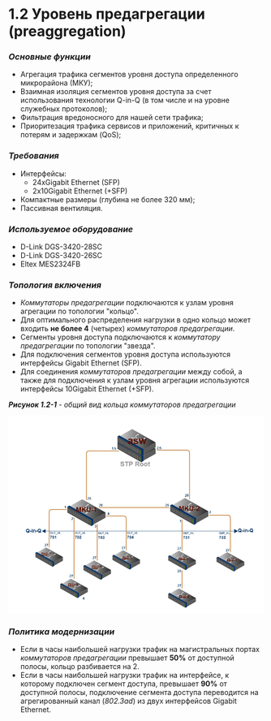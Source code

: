 # 1.2 Уровень предагрегации \(preaggregation\)

### _Основные функции_ <a id="id-1.2&#x423;&#x440;&#x43E;&#x432;&#x435;&#x43D;&#x44C;&#x43F;&#x440;&#x435;&#x434;&#x430;&#x433;&#x440;&#x435;&#x433;&#x430;&#x446;&#x438;&#x438;-&#x41E;&#x441;&#x43D;&#x43E;&#x432;&#x43D;&#x44B;&#x435;&#x444;&#x443;&#x43D;&#x43A;&#x446;&#x438;&#x438;"></a>

* Агрегация трафика сегментов уровня доступа определенного микрорайона \(МКУ\);
* Взаимная изоляция сегментов уровня доступа за счет использования технологии Q-in-Q \(в том числе и на уровне служебных протоколов\);
* Фильтрация вредоносного для нашей сети трафика;
* Приоритезация трафика сервисов и приложений, критичных к потерям и задержкам \(QoS\);

### _Требования_ <a id="id-1.2&#x423;&#x440;&#x43E;&#x432;&#x435;&#x43D;&#x44C;&#x43F;&#x440;&#x435;&#x434;&#x430;&#x433;&#x440;&#x435;&#x433;&#x430;&#x446;&#x438;&#x438;-&#x422;&#x440;&#x435;&#x431;&#x43E;&#x432;&#x430;&#x43D;&#x438;&#x44F;"></a>

* Интерфейсы:
  * 24xGigabit Ethernet \(SFP\)
  * 2x10Gigabit Ethernet \(+SFP\)
* Компактные размеры \(глубина не более 320 мм\);
* Пассивная вентиляция.

### _Используемое оборудование_ <a id="id-1.2&#x423;&#x440;&#x43E;&#x432;&#x435;&#x43D;&#x44C;&#x43F;&#x440;&#x435;&#x434;&#x430;&#x433;&#x440;&#x435;&#x433;&#x430;&#x446;&#x438;&#x438;-&#x418;&#x441;&#x43F;&#x43E;&#x43B;&#x44C;&#x437;&#x443;&#x435;&#x43C;&#x43E;&#x435;&#x43E;&#x431;&#x43E;&#x440;&#x443;&#x434;&#x43E;&#x432;&#x430;&#x43D;&#x438;&#x435;"></a>

* D-Link DGS-3420-28SC
* D-Link DGS-3420-26SC
* Eltex MES2324FB

### _Топология включения_ <a id="id-1.2&#x423;&#x440;&#x43E;&#x432;&#x435;&#x43D;&#x44C;&#x43F;&#x440;&#x435;&#x434;&#x430;&#x433;&#x440;&#x435;&#x433;&#x430;&#x446;&#x438;&#x438;-&#x422;&#x43E;&#x43F;&#x43E;&#x43B;&#x43E;&#x433;&#x438;&#x44F;&#x432;&#x43A;&#x43B;&#x44E;&#x447;&#x435;&#x43D;&#x438;&#x44F;"></a>

* _Коммутаторы предагрегации_ подключаются к узлам уровня агрегации по топологии "кольцо".
* Для оптимального распределения нагрузки в одно кольцо может входить **не более 4** \(четырех\) _коммутаторов предагрегации_.
* Сегменты уровня доступа подключаются к _коммутатору предагрегации_ по топологии "звезда".
* Для подключения сегментов уровня доступа используются интерфейсы Gigabit Ethernet \(SFP\).
* Для соединения _коммутаторов предагрегации_ между собой, а также для подключения к узлам уровня агрегации используются интерфейсы 10Gigabit Ethernet \(+SFP\).

_**Рисунок 1.2-1** - общий вид кольца коммутаторов предагрегации_  


![](../.gitbook/assets/catalog-predaggregation-star.png)

### _Политика  модернизации_ <a id="id-1.2&#x423;&#x440;&#x43E;&#x432;&#x435;&#x43D;&#x44C;&#x43F;&#x440;&#x435;&#x434;&#x430;&#x433;&#x440;&#x435;&#x433;&#x430;&#x446;&#x438;&#x438;-&#x41F;&#x43E;&#x43B;&#x438;&#x442;&#x438;&#x43A;&#x430;&#x43C;&#x43E;&#x434;&#x435;&#x440;&#x43D;&#x438;&#x437;&#x430;&#x446;&#x438;&#x438;"></a>

* Если в часы наибольшей нагрузки трафик на магистральных портах _коммутаторов предагрегации_ превышает **50%** от доступной полосы, кольцо разбивается на 2.
* Если в часы наибольшей нагрузки трафик на интерфейсе, к которому подключен сегмент доступа, превышает **90%** от доступной полосы, подключение сегмента доступа переводится на агрегированный канал \(_802.3ad_\) из двух интерфейсов Gigabit Ethernet.

